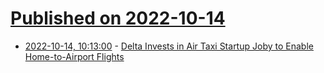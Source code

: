 # [Published on 2022-10-14](index.md)

* [2022-10-14, 10:13:00](https://soylentnews.org/article.pl?sid=22/10/13/1718242&from=rss) - [Delta Invests in Air Taxi Startup Joby to Enable Home-to-Airport Flights](https://soylentnews.org/article.pl?sid=22/10/13/1718242&from=rss)
